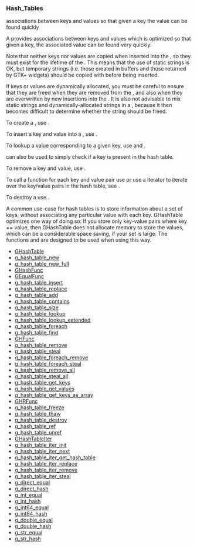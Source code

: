 ### Hash_Tables

associations between keys and values so that
     given a key the value can be found quickly

 A [](GHashTable) provides associations between keys and values which is
 optimized so that given a key, the associated value can be found
 very quickly.

 Note that neither keys nor values are copied when inserted into the
 [](GHashTable), so they must exist for the lifetime of the [](GHashTable).
 This means that the use of static strings is OK, but temporary
 strings (i.e. those created in buffers and those returned by GTK+
 widgets) should be copied with [](g_strdup) before being inserted.

 If keys or values are dynamically allocated, you must be careful to
 ensure that they are freed when they are removed from the
 [](GHashTable), and also when they are overwritten by new insertions
 into the [](GHashTable). It is also not advisable to mix static strings
 and dynamically-allocated strings in a [](GHashTable), because it then
 becomes difficult to determine whether the string should be freed.

 To create a [](GHashTable), use [](g_hash_table_new).

 To insert a key and value into a [](GHashTable), use
 [](g_hash_table_insert).

 To lookup a value corresponding to a given key, use
 [](g_hash_table_lookup) and [](g_hash_table_lookup_extended).

 [](g_hash_table_lookup_extended) can also be used to simply
 check if a key is present in the hash table.

 To remove a key and value, use [](g_hash_table_remove).

 To call a function for each key and value pair use
 [](g_hash_table_foreach) or use a iterator to iterate over the
 key/value pairs in the hash table, see [](GHashTableIter).

 To destroy a [](GHashTable) use [](g_hash_table_destroy).

 A common use-case for hash tables is to store information about a
 set of keys, without associating any particular value with each
 key. GHashTable optimizes one way of doing so: If you store only
 key-value pairs where key == value, then GHashTable does not
 allocate memory to store the values, which can be a considerable
 space saving, if your set is large. The functions
 [](g_hash_table_add) and [](g_hash_table_contains) are designed to be
 used when using [](GHashTable) this way.

* [GHashTable]()
* [g_hash_table_new]()
* [g_hash_table_new_full]()
* [GHashFunc]()
* [GEqualFunc]()
* [g_hash_table_insert]()
* [g_hash_table_replace]()
* [g_hash_table_add]()
* [g_hash_table_contains]()
* [g_hash_table_size]()
* [g_hash_table_lookup]()
* [g_hash_table_lookup_extended]()
* [g_hash_table_foreach]()
* [g_hash_table_find]()
* [GHFunc]()
* [g_hash_table_remove]()
* [g_hash_table_steal]()
* [g_hash_table_foreach_remove]()
* [g_hash_table_foreach_steal]()
* [g_hash_table_remove_all]()
* [g_hash_table_steal_all]()
* [g_hash_table_get_keys]()
* [g_hash_table_get_values]()
* [g_hash_table_get_keys_as_array]()
* [GHRFunc]()
* [g_hash_table_freeze]()
* [g_hash_table_thaw]()
* [g_hash_table_destroy]()
* [g_hash_table_ref]()
* [g_hash_table_unref]()
* [GHashTableIter]()
* [g_hash_table_iter_init]()
* [g_hash_table_iter_next]()
* [g_hash_table_iter_get_hash_table]()
* [g_hash_table_iter_replace]()
* [g_hash_table_iter_remove]()
* [g_hash_table_iter_steal]()
* [g_direct_equal]()
* [g_direct_hash]()
* [g_int_equal]()
* [g_int_hash]()
* [g_int64_equal]()
* [g_int64_hash]()
* [g_double_equal]()
* [g_double_hash]()
* [g_str_equal]()
* [g_str_hash]()
